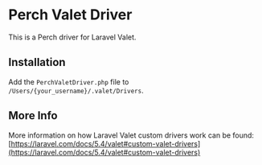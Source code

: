 # Perch Valet Driver

This is a Perch driver for Laravel Valet.

## Installation

Add the `PerchValetDriver.php` file to `/Users/{your_username}/.valet/Drivers`. 

## More Info

More information on how Laravel Valet custom drivers work can be found: [https://laravel.com/docs/5.4/valet#custom-valet-drivers](https://laravel.com/docs/5.4/valet#custom-valet-drivers)